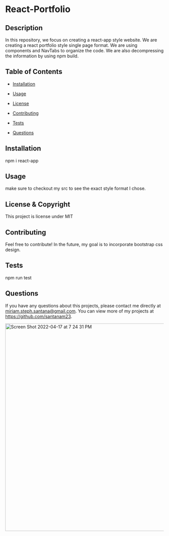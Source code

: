 # React-Portfolio
  
  ## Description 
  In this repository, we focus on creating a react-app style website. We are creating a react portfolio style single page format. We are using components and NavTabs to organize the code. We are also decompressing the information by using npm build.
  ## Table of Contents
  * [Installation](#installation)

  * [Usage](#usage)

  * [License](#license)

  * [Contributing](#contributing)

  * [Tests](#tests)
  
  * [Questions](#questions)
  
  ## Installation 
  npm i react-app 

  ## Usage 
  make sure to checkout my src to see the exact style format I chose.

  ## License & Copyright
  This project is license under MIT

  ## Contributing 
  Feel free to contribute! In the future, my goal is to incorporate bootstrap css design.

  ## Tests
  npm run test
  
  ## Questions
  If you have any questions about this projects, please contact me directly at miriam.steph.santana@gmail.com. You can view more of my projects at https://github.com/santanam23.
  

<img width="660" alt="Screen Shot 2022-04-17 at 7 24 31 PM" src="https://user-images.githubusercontent.com/94243898/163737799-6ec42e3e-53b8-416d-a066-8f09808ca17a.png">